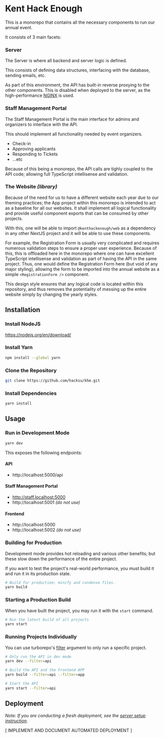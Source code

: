 # Kent Hack Enough

This is a monorepo that contains all the necessary components to run our annual event.

It consists of 3 main facets:

### Server

The Server is where all backend and server logic is defined.

This consists of defining data structures, interfacing with the database, sending emails, etc.

As part of this environment, the API has built-in reverse proxying to the other components. This is disabled when deployed to the server, as the high-performance [NGINX](https://www.nginx.com/) is used.

### Staff Management Portal

The Staff Management Portal is the main interface for admins and organizers to interface with the API.

This should implement all functionality needed by event organizers.
- Check-in
- Approving applicants
- Responding to Tickets
- ...etc

Because of this being a monorepo, the API calls are tighly coupled to the API code; allowing full TypeScript intellisense and validation.

### The Website *(library)*

Because of the need for us to have a different website each year due to our theming practices; the App project within this monorepo is intended to act as a baseline for all our websites. It shall implement all logical functionality and provide useful component exports that can be consumed by other projects.

With this, one will be able to import `@kenthackenough/web` as a dependency in any other NextJS project and it will be able to use these components.

For example, the Registration Form is usually very complicated and requires numerous validation steps to ensure a proper user experience. Because of this, this is offloaded here in the monorepo where one can have excellent TypeScript intellisense and validation as part of having the API in the same project. Thus, one would define the Registration Form here (but void of any major styling), allowing the form to be imported into the annual website as a simple `<RegistrationForm />` component.

This design style ensures that any logical code is located within this repository, and thus removes the potentiality of messing up the entire website simply by changing the yearly styles.


## Installation

### Install NodeJS
https://nodejs.org/en/download/

### Install Yarn
```bash
npm install --global yarn
```

### Clone the Repository

```bash
git clone https://github.com/hacksu/khe.git
```

### Install Dependencies
```bash
yarn install
```

## Usage

### Run in Development Mode
```bash
yarn dev
```

This exposes the following endpoints:

#### API
- http://localhost:5000/api

#### Staff Management Portal
- http://staff.localhost:5000
- http://localhost:5001 *(do not use)*

#### Frontend
- http://localhost:5000
- http://localhost:5002 *(do not use)*

### Building for Production

Development mode provides hot reloading and various other benefits; but these slow down the performance of the entire project.

If you want to test the project's real-world performance, you must build it and run it in its production state.

```bash
# Build for production; minify and condense files.
yarn build
```

### Starting a Production Build

When you have built the project, you may run it with the `start` command.

```bash
# Run the latest build of all projects
yarn start
```


### Running Projects Individually

You can use turborepo's [filter](https://turborepo.org/docs/core-concepts/filtering) argument to only run a specific project.

```bash
# Only run the API in dev mode
yarn dev --filter=api
```

```bash
# Build the API and the Frontend APP
yarn build --filter=api --filter=app
```


```bash
# Start the API
yarn start --filter=api
```

## Deployment

*Note: If you are conducting a fresh deployment, see the [server setup instruction](./docs/SERVER.md).*

[ IMPLEMENT AND DOCUMENT AUTOMATED DEPLOYMENT ]






